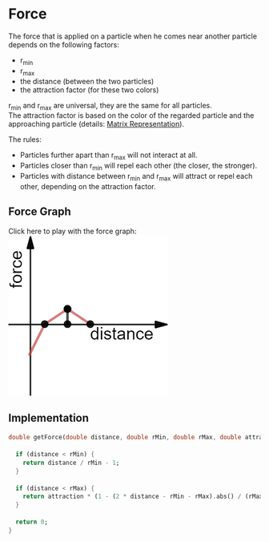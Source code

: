 # Force

The force that is applied on a particle when he comes near another particle depends on the following factors:

- r<sub>min</sub>
- r<sub>max</sub>
- the distance (between the two particles)
- the attraction factor (for these two colors)

r<sub>min</sub> and r<sub>max</sub> are universal, they are the same for all particles.<br>
The attraction factor is based on the color of the regarded particle and the approaching particle (details: [Matrix Representation](matrix)).

The rules:

- Particles further apart than r<sub>max</sub> will not interact at all.
- Particles closer than r<sub>min</sub> will repel each other (the closer, the stronger).
- Particles with distance between r<sub>min</sub> and r<sub>max</sub> will attract or repel each other, depending on the attraction factor.

## Force Graph

Click here to play with the force graph:<br>
[![Force Graph](assets/desmos-graph.png)](force-graph)

## Implementation

```dart
double getForce(double distance, double rMin, double rMax, double attraction) {

  if (distance < rMin) {
    return distance / rMin - 1;
  }
  
  if (distance < rMax) {
    return attraction * (1 - (2 * distance - rMin - rMax).abs() / (rMax - rMin));
  }
  
  return 0;
}
```
